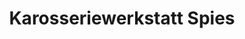 ---
title: "Karosseriewerkstatt Spies"
url: /giessen/karosseriewerkstatt-spies/
shop: Autowerkstatt
---